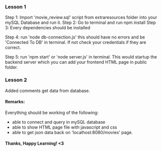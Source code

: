 ### Lesson 1
Step 1: Import 'movie_review.sql' script from extraresources folder into your mySQL Database and run it.
Step 2: Go to terminal and run npm install
Step 3: Every dependencies should be installed

Step 4: run 'node db-connection.js' this should have no errors and be 'Connected To DB' in terminal. 
If not check your credentials if they are correct.

Step 5: run 'npm start' or 'node server.js' in terminal. 
This would startup the backend server which you can add your frontend HTML page in public folder.

### Lesson 2
Added comments get data from database.


#### Remarks:
Everything should be working of the following:
- able to connect and query in mySQL database
- able to show HTML page file with javascript and css
- able to get json data back on 'localhost:8080/movies' page.

#### Thanks, Happy Learning! <3